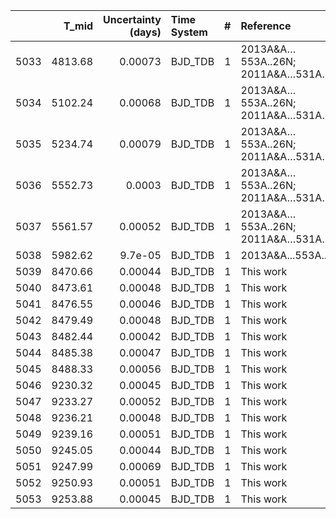 |      |   T_mid |   Uncertainty (days) | Time System   |   # | Reference                            |
|-----:|--------:|---------------------:|:--------------|----:|:-------------------------------------|
| 5033 | 4813.68 |              0.00073 | BJD_TDB       |   1 | 2013A&A…553A..26N; 2011A&A…531A..24T |
| 5034 | 5102.24 |              0.00068 | BJD_TDB       |   1 | 2013A&A…553A..26N; 2011A&A…531A..24T |
| 5035 | 5234.74 |              0.00079 | BJD_TDB       |   1 | 2013A&A…553A..26N; 2011A&A…531A..24T |
| 5036 | 5552.73 |              0.0003  | BJD_TDB       |   1 | 2013A&A…553A..26N; 2011A&A…531A..24T |
| 5037 | 5561.57 |              0.00052 | BJD_TDB       |   1 | 2013A&A…553A..26N; 2011A&A…531A..24T |
| 5038 | 5982.62 |              9.7e-05 | BJD_TDB       |   1 | 2013A&A...553A..26N                  |
| 5039 | 8470.66 |              0.00044 | BJD_TDB       |   1 | This work                            |
| 5040 | 8473.61 |              0.00048 | BJD_TDB       |   1 | This work                            |
| 5041 | 8476.55 |              0.00046 | BJD_TDB       |   1 | This work                            |
| 5042 | 8479.49 |              0.00048 | BJD_TDB       |   1 | This work                            |
| 5043 | 8482.44 |              0.00042 | BJD_TDB       |   1 | This work                            |
| 5044 | 8485.38 |              0.00047 | BJD_TDB       |   1 | This work                            |
| 5045 | 8488.33 |              0.00056 | BJD_TDB       |   1 | This work                            |
| 5046 | 9230.32 |              0.00045 | BJD_TDB       |   1 | This work                            |
| 5047 | 9233.27 |              0.00052 | BJD_TDB       |   1 | This work                            |
| 5048 | 9236.21 |              0.00048 | BJD_TDB       |   1 | This work                            |
| 5049 | 9239.16 |              0.00051 | BJD_TDB       |   1 | This work                            |
| 5050 | 9245.05 |              0.00044 | BJD_TDB       |   1 | This work                            |
| 5051 | 9247.99 |              0.00069 | BJD_TDB       |   1 | This work                            |
| 5052 | 9250.93 |              0.00051 | BJD_TDB       |   1 | This work                            |
| 5053 | 9253.88 |              0.00045 | BJD_TDB       |   1 | This work                            |